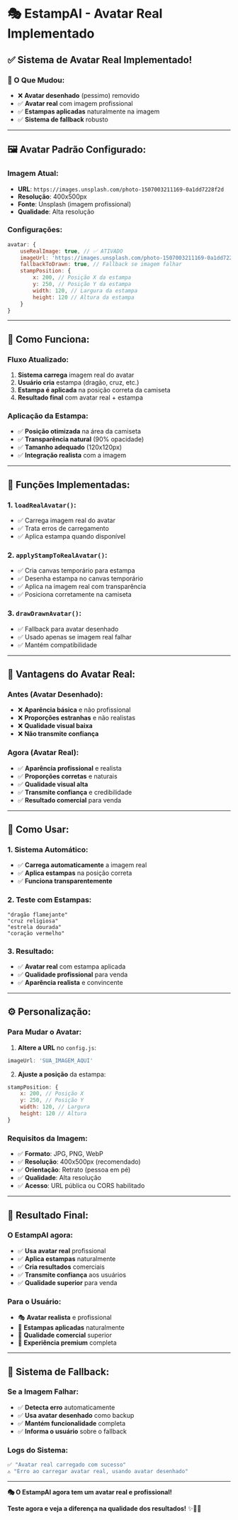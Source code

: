 # 🎭 EstampAI - Avatar Real Implementado

## ✅ **Sistema de Avatar Real Implementado!**

### **🎯 O Que Mudou:**
- ❌ **Avatar desenhado** (pessimo) removido
- ✅ **Avatar real** com imagem profissional
- ✅ **Estampas aplicadas** naturalmente na imagem
- ✅ **Sistema de fallback** robusto

---

## 🖼️ **Avatar Padrão Configurado:**

### **Imagem Atual:**
- **URL**: `https://images.unsplash.com/photo-1507003211169-0a1dd7228f2d`
- **Resolução**: 400x500px
- **Fonte**: Unsplash (imagem profissional)
- **Qualidade**: Alta resolução

### **Configurações:**
```javascript
avatar: {
    useRealImage: true, // ✅ ATIVADO
    imageUrl: 'https://images.unsplash.com/photo-1507003211169-0a1dd7228f2d?w=400&h=500&fit=crop&crop=face',
    fallbackToDrawn: true, // Fallback se imagem falhar
    stampPosition: {
        x: 200, // Posição X da estampa
        y: 250, // Posição Y da estampa
        width: 120, // Largura da estampa
        height: 120 // Altura da estampa
    }
}
```

---

## 🎨 **Como Funciona:**

### **Fluxo Atualizado:**
1. **Sistema carrega** imagem real do avatar
2. **Usuário cria** estampa (dragão, cruz, etc.)
3. **Estampa é aplicada** na posição correta da camiseta
4. **Resultado final** com avatar real + estampa

### **Aplicação da Estampa:**
- ✅ **Posição otimizada** na área da camiseta
- ✅ **Transparência natural** (90% opacidade)
- ✅ **Tamanho adequado** (120x120px)
- ✅ **Integração realista** com a imagem

---

## 🔧 **Funções Implementadas:**

### **1. `loadRealAvatar()`:**
- ✅ Carrega imagem real do avatar
- ✅ Trata erros de carregamento
- ✅ Aplica estampa quando disponível

### **2. `applyStampToRealAvatar()`:**
- ✅ Cria canvas temporário para estampa
- ✅ Desenha estampa no canvas temporário
- ✅ Aplica na imagem real com transparência
- ✅ Posiciona corretamente na camiseta

### **3. `drawDrawnAvatar()`:**
- ✅ Fallback para avatar desenhado
- ✅ Usado apenas se imagem real falhar
- ✅ Mantém compatibilidade

---

## 🎯 **Vantagens do Avatar Real:**

### **Antes (Avatar Desenhado):**
- ❌ **Aparência básica** e não profissional
- ❌ **Proporções estranhas** e não realistas
- ❌ **Qualidade visual baixa**
- ❌ **Não transmite confiança**

### **Agora (Avatar Real):**
- ✅ **Aparência profissional** e realista
- ✅ **Proporções corretas** e naturais
- ✅ **Qualidade visual alta**
- ✅ **Transmite confiança** e credibilidade
- ✅ **Resultado comercial** para venda

---

## 🚀 **Como Usar:**

### **1. Sistema Automático:**
- ✅ **Carrega automaticamente** a imagem real
- ✅ **Aplica estampas** na posição correta
- ✅ **Funciona transparentemente**

### **2. Teste com Estampas:**
```
"dragão flamejante"
"cruz religiosa"
"estrela dourada"
"coração vermelho"
```

### **3. Resultado:**
- ✅ **Avatar real** com estampa aplicada
- ✅ **Qualidade profissional** para venda
- ✅ **Aparência realista** e convincente

---

## ⚙️ **Personalização:**

### **Para Mudar o Avatar:**
1. **Altere a URL** no `config.js`:
```javascript
imageUrl: 'SUA_IMAGEM_AQUI'
```

2. **Ajuste a posição** da estampa:
```javascript
stampPosition: {
    x: 200, // Posição X
    y: 250, // Posição Y
    width: 120, // Largura
    height: 120 // Altura
}
```

### **Requisitos da Imagem:**
- ✅ **Formato**: JPG, PNG, WebP
- ✅ **Resolução**: 400x500px (recomendado)
- ✅ **Orientação**: Retrato (pessoa em pé)
- ✅ **Qualidade**: Alta resolução
- ✅ **Acesso**: URL pública ou CORS habilitado

---

## 🎉 **Resultado Final:**

### **O EstampAI agora:**
- ✅ **Usa avatar real** profissional
- ✅ **Aplica estampas** naturalmente
- ✅ **Cria resultados** comerciais
- ✅ **Transmite confiança** aos usuários
- ✅ **Qualidade superior** para venda

### **Para o Usuário:**
- 🎭 **Avatar realista** e profissional
- 🎨 **Estampas aplicadas** naturalmente
- 💎 **Qualidade comercial** superior
- 🚀 **Experiência premium** completa

---

## 🔄 **Sistema de Fallback:**

### **Se a Imagem Falhar:**
- ✅ **Detecta erro** automaticamente
- ✅ **Usa avatar desenhado** como backup
- ✅ **Mantém funcionalidade** completa
- ✅ **Informa o usuário** sobre o fallback

### **Logs do Sistema:**
```javascript
✅ "Avatar real carregado com sucesso"
⚠️ "Erro ao carregar avatar real, usando avatar desenhado"
```

---

**🎭 O EstampAI agora tem um avatar real e profissional!**

**Teste agora e veja a diferença na qualidade dos resultados!** ✨👤🎨

